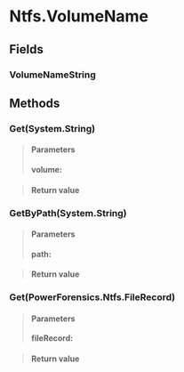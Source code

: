 ﻿


# Ntfs.VolumeName

## Fields

### VolumeNameString

## Methods


### Get(System.String)

> #### Parameters
> **volume:** 

> #### Return value
> 

### GetByPath(System.String)

> #### Parameters
> **path:** 

> #### Return value
> 

### Get(PowerForensics.Ntfs.FileRecord)

> #### Parameters
> **fileRecord:** 

> #### Return value
> 